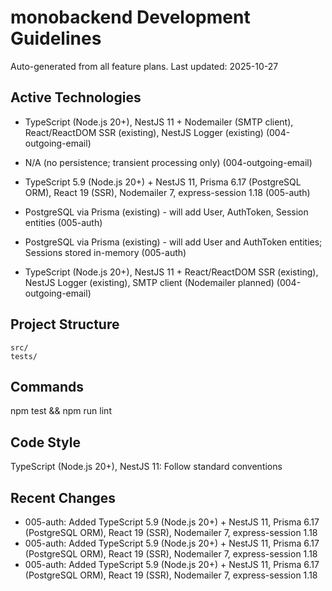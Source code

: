 # monobackend Development Guidelines

Auto-generated from all feature plans. Last updated: 2025-10-27

## Active Technologies
- TypeScript (Node.js 20+), NestJS 11 + Nodemailer (SMTP client), React/ReactDOM SSR (existing), NestJS Logger (existing) (004-outgoing-email)
- N/A (no persistence; transient processing only) (004-outgoing-email)
- TypeScript 5.9 (Node.js 20+) + NestJS 11, Prisma 6.17 (PostgreSQL ORM), React 19 (SSR), Nodemailer 7, express-session 1.18 (005-auth)
- PostgreSQL via Prisma (existing) - will add User, AuthToken, Session entities (005-auth)
- PostgreSQL via Prisma (existing) - will add User and AuthToken entities; Sessions stored in-memory (005-auth)

- TypeScript (Node.js 20+), NestJS 11 + React/ReactDOM SSR (existing), NestJS Logger (existing), SMTP client (Nodemailer planned) (004-outgoing-email)

## Project Structure

```text
src/
tests/
```

## Commands

npm test && npm run lint

## Code Style

TypeScript (Node.js 20+), NestJS 11: Follow standard conventions

## Recent Changes
- 005-auth: Added TypeScript 5.9 (Node.js 20+) + NestJS 11, Prisma 6.17 (PostgreSQL ORM), React 19 (SSR), Nodemailer 7, express-session 1.18
- 005-auth: Added TypeScript 5.9 (Node.js 20+) + NestJS 11, Prisma 6.17 (PostgreSQL ORM), React 19 (SSR), Nodemailer 7, express-session 1.18
- 005-auth: Added TypeScript 5.9 (Node.js 20+) + NestJS 11, Prisma 6.17 (PostgreSQL ORM), React 19 (SSR), Nodemailer 7, express-session 1.18


<!-- MANUAL ADDITIONS START -->
<!-- MANUAL ADDITIONS END -->
